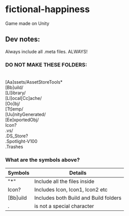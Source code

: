 # fictional-happiness
Game made on Unity

## Dev notes:

Always include all .meta files. ALWAYS!

### DO NOT MAKE THESE FOLDERS:<br><br>
[Aa]ssets/AssetStoreTools*<br>
[Bb]uild/<br>
[Ll]ibrary/<br>
[Ll]ocal[Cc]ache/<br>
[Oo]bj/<br>
[Tt]emp/<br>
[Uu]nityGenerated/<br>
[Ee]xportedObj/<br>
Icon?<br>
.vs/<br>
.DS_Store?<br>
.Spotlight-V100<br>
.Trashes<br>

### What are the symbols above?

Symbols|Details
---|---
"*" | Include all the files inside <br>
Icon? | Includes Icon, Icon1, Icon2 etc <br>
[Bb]uild | Includes both Build and Build folders
. | is not a special character
